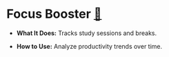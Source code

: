 # Focus Booster [🔗](https://www.focusboosterapp.com)
* **What It Does:** Tracks study sessions and breaks.

* **How to Use:** Analyze productivity trends over time.  